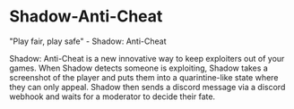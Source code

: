 # Shadow-Anti-Cheat

"Play fair, play safe" - Shadow: Anti-Cheat

Shadow: Anti-Cheat is a new innovative way to keep exploiters out of your games.
When Shadow detects someone is exploiting, Shadow takes a screenshot of the player and puts them into a quarintine-like state where they can only appeal.
Shadow then sends a discord message via a discord webhook and waits for a moderator to decide their fate.
